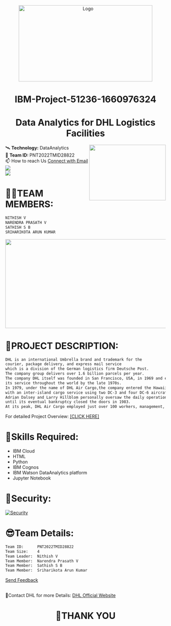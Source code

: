 <div align="center">
<a href="https://github.com/othneildrew/Best-README-Template">
<img src="https://upload.wikimedia.org/wikipedia/commons/f/fc/IBM_logo_in.jpg" alt="Logo" width="420" height="240" >
</a>
 
 
# IBM-Project-51236-1660976324
# Data Analytics for DHL Logistics Facilities
<img src="https://cdn.dribbble.com/users/2929464/screenshots/5732611/media/9e4c99f2dccc3103c274715ac928490f.gif" align="right" width="240" height="175"/>
</div>


🛰️     <b>Technology:</b> DataAnalytics <br>
📱    <b>Team ID: </b>PNT2022TMID28822 <br>
📫 How to reach Us <a href = "mailto:nithi532002@gmail.com">Connect with Email</a><br>
![](https://komarev.com/ghpvc/?username=IBM-Project-51236-1660976324&label=PROFILE+VIEWS)  
![](label=PROFILE+VIEWS)

# **👩‍👦TEAM MEMBERS:**    
```html                      
NITHISH V        			
NARENDRA PRASATH V   		
SATHISH S B 			
SRIHARIKOTA ARUN KUMAR	       
```
<div align="center">
<img src="https://avatars.githubusercontent.com/u/10200069?s=200&v=4" width="840" height="280"></div>

# **📜PROJECT DESCRIPTION:**
```html
DHL is an international Umbrella brand and trademark for the 
courier, package delivery, and express mail service 
which is a division of the German logistics firm Deutsche Post.
The company group delivers over 1.6 billion parcels per year.
The company DHL itself was founded in San Francisco, USA, in 1969 and expanded 
its service throughout the world by the late 1970s. 
In 1979, under the name of DHL Air Cargo,the company entered the Hawaiian Islands 
with an inter-island cargo service using two DC-3 and four DC-6 aircraft.
Adrian Dalsey and Larry Hillblom personally oversaw the daily operations
until its eventual bankruptcy closed the doors in 1983. 
At its peak, DHL Air Cargo employed just over 100 workers, management, and pilots.
```


For detailed Project Overview: [[CLICK HERE]](https://drive.google.com/file/d/1whRyU3rPD5ZW08XOA-jBYUq_X6WC9MG9/view?usp=drivesdk)


# **🎯Skills Required:**
- IBM Cloud
- HTML
- Python
- IBM Cognos
- IBM Watson DataAnalytics platform
- Jupyter Notebook


# 🔑Security:
[![Security](https://img.shields.io/badge/License-IPL_1.0-blue.svg)](https://github.com/IBM-EPBL/IBM-Project-51236-1660976324/blob/main/SECURITY.md)


# **😎Team Details:**
```html
Team ID:      PNT2022TMID28822
Team Size:    4
Team Leader:  Nithish V
Team Member:  Narendra Prasath V
Team Member:  Sathish S B
Team Member:  Sriharikota Arun Kumar
```

<a href = "mailto:nithi532002@gmail.com?subject = Feedback&body = Message">
Send Feedback
</a>
<br><br>

🚚Contact DHL for more Details:
<a href="https://www.dhl.com/us-en/home.html?locale=true&gclid=EAIaIQobChMIt-PwjKiP-wIVSjErCh3XLA-REAAYASAAEgIoKvD_BwE">DHL Official Website</a>



<div align="center"><h1>
 👋THANK YOU
 </h1>
</div>
